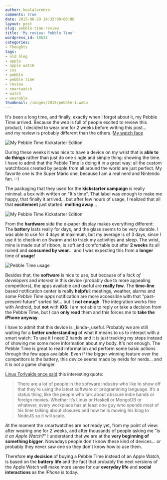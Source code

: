 ```yaml
---
author: koalalorenzo
comments: true
date: 2015-06-29 14:32:00+00:00
layout: post
slug: pebble-time-review
title: 'My review: Pebble Time'
wordpress_id: 18631
categories:
- Thoughts
tags:
- old blog
- apple
- apple watch
- ios
- pebble
- pebble time
- review
- smartwatch
- watch
- wearable
thumbnail: /images/2015/pebble-1.webp
---
```


It's been a long time, and finally, exactly when I forgot about it, my Pebble Time arrived. Because the web is full of people excited to review this product, I decided to wear one for 2 weeks before writing this post... and my review is probably different than the others. <!--more--> [My watch face](https://instagram.com/p/38ctSdPeIX/?taken-by=koalalorenzo)


![My Pebble Time Kickstarter Edition](/images/2015/pebble-2.webp)

During these weeks it was nice to have a device on my wrist that is **able to do things** rather than just do one single and simple thing: showing the time. I have to admit that the Pebble Time is doing it in a great way: all the custom watchfaces created by people from all around the world are just perfect. My favorite one is the Super Mario one, because I am a real nerd and Nintendo fan. :-)

The packaging that they used for the **kickstarter campaign** is really minimal: a box with written on "It's time". That label was enough to make me happy, that finally it arrived... but after few hours of usage, I realized that all that **excitement** just started  **melting away**...




![My Pebble Time Kickstarter Edition](/images/2015/pebble-1.webp)

From the **hardware** side the e-paper display makes everything different: The **battery** lasts really for days, and the glass seems to be very durable. I was able to use for 4 days at maximum, but my average is of 3 days, since I use it to check-in on Swarm and to track my activities and sleep. The wrist, mine is made out of ribbon, is soft and comfortable but after **2 weeks** its all ruined and **consumed by wear**... and I was expecting this from a **longer** time of **usage**!

![Pebble Time usage](/images/2015/pebble-3.webp)

Besides that, the **software** is nice to use, but because of a _lack of developers_ and _interest_ in this device (probably due to more appealing competitors), the apps available and useful are **really few**. The **time-line** based notification center is really **helpful**: meetings, weather, alarms and some _Pebble Time apps_ notification are more accessible with that "past-present-future" sorted list... but it **not enough**. The integration works fine with Android, but **not** with **iOS**: I am not able to reply or take a decision from the Pebble Time, but I can **only read** them and this forces me to **take the iPhone anyway**.

I have to admit that this device is _kinda-_useful. Probably we are still waiting for a **better understanding** of what it means to us to interact with a smart watch: To use it I need 2 hands and it is just tracking my steps instead of showing me some more information about my body. It's not enough. The Pebble Time is great to read information and perform some basic actions through the few apps available. Even if the bigger winning feature over the competitors is the battery, this device seems made by nerds for nerds... and it is not a game changer.

[Linus Torlvalds once said](http://typicalprogrammer.com/linus-torvalds-goes-off-on-linux-and-git/) this interesting quote:

> There are a lot of people in the software industry who like to show off that they’re using the latest software or programming language. It’s a status thing, like the people who talk about obscure indie bands or foreign movies. Whether it’s Linux or Haskell or MongoDB or whatever, every workplace has at least one guy who spends most of his time talking about closures and how he is moving his blog to NodeJS so it will scale.

At the moment the smartwatches are not ready yet, from my point of view: after wearing one for 2 weeks, and after thousands of people asking me "_is it an Apple Watch?_" I understand that we are at the **very beginning of something bigger**. Nowadays people don't know these kind of devices... or probably they never saw one so they don't know how to use them.

Therefore **my decision** of buying a Pebble Time instead of an Apple Watch, is based on the **battery** **life** and the fact that probably the next versions of the Apple Watch will make more sense for our **everyday life** and **social interactions** as the _iPhone_ is today.
